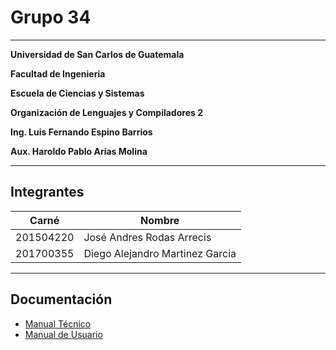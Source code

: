 # Grupo 34

---

**Universidad de San Carlos de Guatemala**

**Facultad de Ingenieria**

**Escuela de Ciencias y Sistemas**

**Organización de Lenguajes y Compiladores 2**

**Ing. Luis Fernando Espino Barrios**

**Aux. Haroldo Pablo Arias Molina**

---

## Integrantes

| Carné     | Nombre                              |
| --------- | ----------------------------------- |
| 201504220 | José Andres Rodas Arrecis           |
| 201700355 | Diego Alejandro Martinez Garcia     |
---

## Documentación

- [Manual Técnico](./doc/[OLC2]Proyecto1_ManualTécnico.pdf)
- [Manual de Usuario](./doc/[OLC2]Proyecto1_ManualUsuario.pdf)